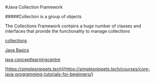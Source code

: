 #Java Collection Framework

#####Collection is a group of objects

The Collections Framework contains a huge number of classes and interfaces that provide the functionality to manage collections

[collections](https://www.onlinetutorialspoint.com/java/collection-framework-in-java.html)



[Java Basics](http://java.scjp.jobs4times.com/)


[java conceptlearningcentre](http://conceptlearningcentre.com/index.php/category/java/)



[https://simplesnippets.tech](https://simplesnippets.tech/courses/core-java-programming-tutorials-for-beginners/)